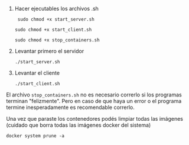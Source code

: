 1. Hacer ejecutables los archivos .sh
   ```Terminal
    sudo chmod +x start_server.sh
   ```
   ```Terminal
   sudo chmod +x start_client.sh
   ```
   ```Terminal
   sudo chmod +x stop_containers.sh
   ```
2. Levantar primero el servidor
   ```Terminal
   ./start_server.sh
   ```

3. Levantar el cliente
   ```Terminal
   ./start_client.sh
   ```

El archivo `stop_containers.sh` no es necesario correrlo si los programas terminan "felizmente". Pero en caso de que
haya un
error o el programa termine inesperadamente es recomendable correrlo.

Una vez que paraste los contenedores podés limpiar todas las imágenes (cuidado que borra todas las imágenes docker del
sistema)

```Terminal
docker system prune -a
```
